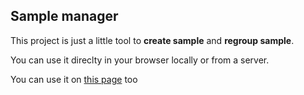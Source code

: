 ## Sample manager

This project is just a little tool to 
**create sample** and **regroup sample**.

You can use it direclty in your browser 
locally or from a server.

You can use it on 
[this page](http://rignonnoel.com/sample-manager/sample.html) too